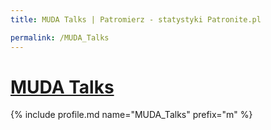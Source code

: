 ```yaml
---
title: MUDA Talks | Patromierz - statystyki Patronite.pl

permalink: /MUDA_Talks
---
```


# [MUDA Talks](https://patronite.pl/MUDA_Talks)

{% include profile.md name="MUDA_Talks" prefix="m" %}
